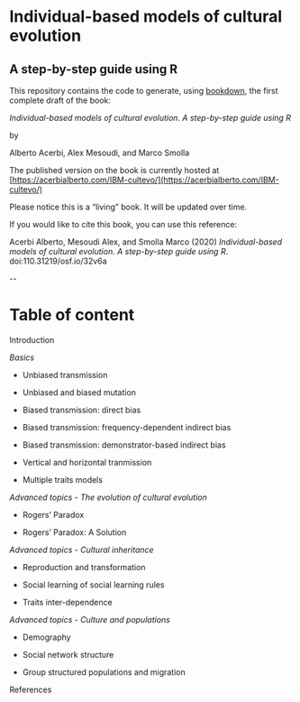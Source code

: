 # Individual-based models of cultural evolution

## A step-by-step guide using R

This repository contains the code to generate, using [bookdown](https://bookdown.org), the first complete draft of the book:

*Individual-based models of cultural evolution. A step-by-step guide using R*

by 

Alberto Acerbi, Alex Mesoudi, and Marco Smolla

The published version on the book is currently hosted at [https://acerbialberto.com/IBM-cultevo/](https://acerbialberto.com/IBM-cultevo/)

Please notice this is a “living” book. It will be updated over time.

If you would like to cite this book, you can use this reference:

Acerbi Alberto, Mesoudi Alex, and Smolla Marco (2020) *Individual-based models of cultural evolution. A step-by-step guide using R*. doi:110.31219/osf.io/32v6a

--

# Table of content

Introduction

*Basics*

* Unbiased transmission

* Unbiased and biased mutation

* Biased transmission: direct bias

* Biased transmission: frequency-dependent indirect bias

* Biased transmission: demonstrator-based indirect bias

* Vertical and horizontal tranmission

* Multiple traits models

*Advanced topics - The evolution of cultural evolution*

* Rogers’ Paradox

* Rogers’ Paradox: A Solution

*Advanced topics - Cultural inheritance*

* Reproduction and transformation

* Social learning of social learning rules

* Traits inter-dependence

*Advanced topics - Culture and populations*

* Demography

* Social network structure

* Group structured populations and migration

References



